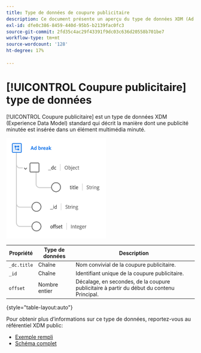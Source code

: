 ```yaml
---
title: Type de données de coupure publicitaire
description: Ce document présente un aperçu du type de données XDM (Ad break Experience Data Model).
exl-id: dfe0c386-8459-440d-95b5-b2139fac0fc3
source-git-commit: 2fd35c4ac29f43391f9dc03c636d20558b701be7
workflow-type: tm+mt
source-wordcount: '128'
ht-degree: 17%

---
```


# [!UICONTROL Coupure publicitaire] type de données

[!UICONTROL Coupure publicitaire] est un type de données XDM (Experience Data Model) standard qui décrit la manière dont une publicité minutée est insérée dans un élément multimédia minuté.

![Structure du type de données](../images/data-types/ad-break.png)

| Propriété | Type de données | Description |
| --- | --- | --- |
| `_dc.title` | Chaîne | Nom convivial de la coupure publicitaire. |
| `_id` | Chaîne | Identifiant unique de la coupure publicitaire. |
| `offset` | Nombre entier | Décalage, en secondes, de la coupure publicitaire à partir du début du contenu Principal. |

{style=&quot;table-layout:auto&quot;}

Pour obtenir plus d’informations sur ce type de données, reportez-vous au référentiel XDM public:

* [Exemple rempli](https://github.com/adobe/xdm/blob/master/components/datatypes/marketing/advertising-break.example.1.json)
* [Schéma complet](https://github.com/adobe/xdm/blob/master/components/datatypes/marketing/advertising-break.schema.json)
